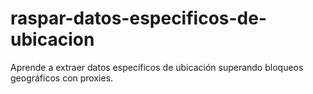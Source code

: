 # raspar-datos-especificos-de-ubicacion
Aprende a extraer datos específicos de ubicación superando bloqueos geográficos con proxies. 
